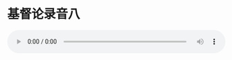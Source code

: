 # 基督论录音八

<audio style="width: 100%;" preload="false" controls controlslist="nodownload"><source src="//cdn.simai.ml/audio/mp3/old/27399.mp3" type="audio/mpeg">Your browser does not support the audio element.</audio>


